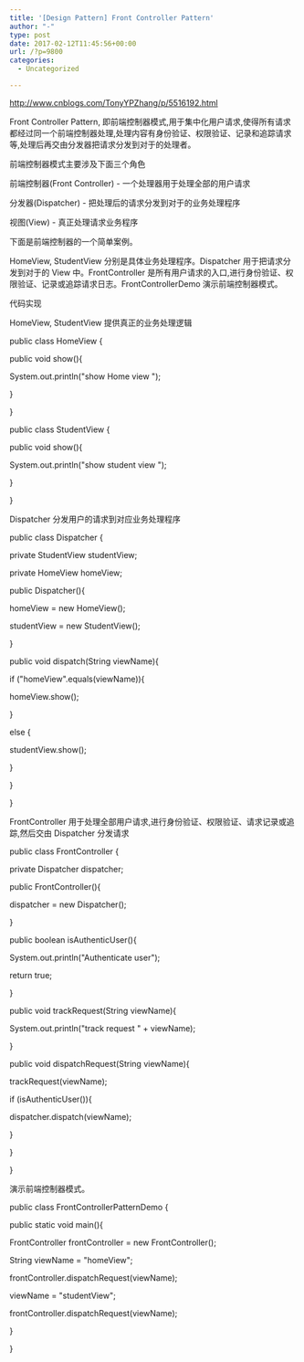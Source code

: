 ```yaml
---
title: '[Design Pattern] Front Controller Pattern'
author: "-"
type: post
date: 2017-02-12T11:45:56+00:00
url: /?p=9800
categories:
  - Uncategorized

---
```

http://www.cnblogs.com/TonyYPZhang/p/5516192.html


Front Controller Pattern, 即前端控制器模式,用于集中化用户请求,使得所有请求都经过同一个前端控制器处理,处理内容有身份验证、权限验证、记录和追踪请求等,处理后再交由分发器把请求分发到对于的处理者。

前端控制器模式主要涉及下面三个角色

前端控制器(Front Controller) - 一个处理器用于处理全部的用户请求

分发器(Dispatcher) - 把处理后的请求分发到对于的业务处理程序

视图(View) - 真正处理请求业务程序


下面是前端控制器的一个简单案例。

HomeView, StudentView 分别是具体业务处理程序。Dispatcher 用于把请求分发到对于的 View 中。FrontController 是所有用户请求的入口,进行身份验证、权限验证、记录或追踪请求日志。FrontControllerDemo 演示前端控制器模式。


代码实现

HomeView, StudentView 提供真正的业务处理逻辑

public class HomeView {

public void show(){
  
System.out.println("show Home view ");
  
}
  
}
  
public class StudentView {

public void show(){
  
System.out.println("show student view ");
  
}
  
}
  
Dispatcher 分发用户的请求到对应业务处理程序
  
public class Dispatcher {

private StudentView studentView;
  
private HomeView homeView;

public Dispatcher(){
  
homeView = new HomeView();
  
studentView = new StudentView();
  
}

public void dispatch(String viewName){
  
if ("homeView".equals(viewName)){
  
homeView.show();
  
}
  
else {
  
studentView.show();
  
}
  
}
  
}

FrontController 用于处理全部用户请求,进行身份验证、权限验证、请求记录或追踪,然后交由 Dispatcher 分发请求
  
public class FrontController {

private Dispatcher dispatcher;

public FrontController(){
  
dispatcher = new Dispatcher();
  
}

public boolean isAuthenticUser(){
  
System.out.println("Authenticate user");
  
return true;
  
}

public void trackRequest(String viewName){
  
System.out.println("track request " + viewName);
  
}

public void dispatchRequest(String viewName){
  
trackRequest(viewName);
  
if (isAuthenticUser()){
  
dispatcher.dispatch(viewName);
  
}
  
}
  
}

演示前端控制器模式。
  
public class FrontControllerPatternDemo {

public static void main(){

FrontController frontController = new FrontController();

String viewName = "homeView";
  
frontController.dispatchRequest(viewName);

viewName = "studentView";
  
frontController.dispatchRequest(viewName);
  
}
  
}